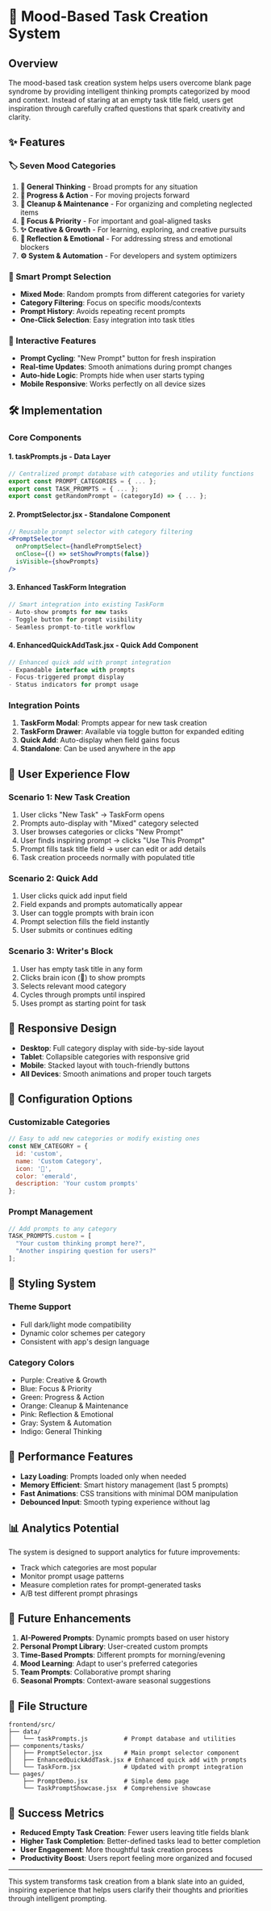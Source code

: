 # 🧠 Mood-Based Task Creation System

## Overview

The mood-based task creation system helps users overcome blank page syndrome by providing intelligent thinking prompts categorized by mood and context. Instead of staring at an empty task title field, users get inspiration through carefully crafted questions that spark creativity and clarity.

## ✨ Features

### 🏷️ Seven Mood Categories

1. **💭 General Thinking** - Broad prompts for any situation
2. **🚀 Progress & Action** - For moving projects forward
3. **🧹 Cleanup & Maintenance** - For organizing and completing neglected items
4. **🎯 Focus & Priority** - For important and goal-aligned tasks
5. **✨ Creative & Growth** - For learning, exploring, and creative pursuits
6. **💬 Reflection & Emotional** - For addressing stress and emotional blockers
7. **⚙️ System & Automation** - For developers and system optimizers

### 🎲 Smart Prompt Selection

- **Mixed Mode**: Random prompts from different categories for variety
- **Category Filtering**: Focus on specific moods/contexts
- **Prompt History**: Avoids repeating recent prompts
- **One-Click Selection**: Easy integration into task titles

### 🔄 Interactive Features

- **Prompt Cycling**: "New Prompt" button for fresh inspiration
- **Real-time Updates**: Smooth animations during prompt changes
- **Auto-hide Logic**: Prompts hide when user starts typing
- **Mobile Responsive**: Works perfectly on all device sizes

## 🛠️ Implementation

### Core Components

#### 1. **taskPrompts.js** - Data Layer
```javascript
// Centralized prompt database with categories and utility functions
export const PROMPT_CATEGORIES = { ... };
export const TASK_PROMPTS = { ... };
export const getRandomPrompt = (categoryId) => { ... };
```

#### 2. **PromptSelector.jsx** - Standalone Component
```jsx
// Reusable prompt selector with category filtering
<PromptSelector
  onPromptSelect={handlePromptSelect}
  onClose={() => setShowPrompts(false)}
  isVisible={showPrompts}
/>
```

#### 3. **Enhanced TaskForm Integration**
```jsx
// Smart integration into existing TaskForm
- Auto-show prompts for new tasks
- Toggle button for prompt visibility
- Seamless prompt-to-title workflow
```

#### 4. **EnhancedQuickAddTask.jsx** - Quick Add Component
```jsx
// Enhanced quick add with prompt integration
- Expandable interface with prompts
- Focus-triggered prompt display
- Status indicators for prompt usage
```

### Integration Points

1. **TaskForm Modal**: Prompts appear for new task creation
2. **TaskForm Drawer**: Available via toggle button for expanded editing
3. **Quick Add**: Auto-display when field gains focus
4. **Standalone**: Can be used anywhere in the app

## 🎯 User Experience Flow

### Scenario 1: New Task Creation
1. User clicks "New Task" → TaskForm opens
2. Prompts auto-display with "Mixed" category selected
3. User browses categories or clicks "New Prompt"
4. User finds inspiring prompt → clicks "Use This Prompt"
5. Prompt fills task title field → user can edit or add details
6. Task creation proceeds normally with populated title

### Scenario 2: Quick Add
1. User clicks quick add input field
2. Field expands and prompts automatically appear
3. User can toggle prompts with brain icon
4. Prompt selection fills the field instantly
5. User submits or continues editing

### Scenario 3: Writer's Block
1. User has empty task title in any form
2. Clicks brain icon (🧠) to show prompts
3. Selects relevant mood category
4. Cycles through prompts until inspired
5. Uses prompt as starting point for task

## 📱 Responsive Design

- **Desktop**: Full category display with side-by-side layout
- **Tablet**: Collapsible categories with responsive grid
- **Mobile**: Stacked layout with touch-friendly buttons
- **All Devices**: Smooth animations and proper touch targets

## 🔧 Configuration Options

### Customizable Categories
```javascript
// Easy to add new categories or modify existing ones
const NEW_CATEGORY = {
  id: 'custom',
  name: 'Custom Category',
  icon: '🎨',
  color: 'emerald',
  description: 'Your custom prompts'
};
```

### Prompt Management
```javascript
// Add prompts to any category
TASK_PROMPTS.custom = [
  "Your custom thinking prompt here?",
  "Another inspiring question for users?"
];
```

## 🎨 Styling System

### Theme Support
- Full dark/light mode compatibility
- Dynamic color schemes per category
- Consistent with app's design language

### Category Colors
- Purple: Creative & Growth
- Blue: Focus & Priority  
- Green: Progress & Action
- Orange: Cleanup & Maintenance
- Pink: Reflection & Emotional
- Gray: System & Automation
- Indigo: General Thinking

## 🚀 Performance Features

- **Lazy Loading**: Prompts loaded only when needed
- **Memory Efficient**: Smart history management (last 5 prompts)
- **Fast Animations**: CSS transitions with minimal DOM manipulation
- **Debounced Input**: Smooth typing experience without lag

## 📊 Analytics Potential

The system is designed to support analytics for future improvements:

- Track which categories are most popular
- Monitor prompt usage patterns
- Measure completion rates for prompt-generated tasks
- A/B test different prompt phrasings

## 🔮 Future Enhancements

1. **AI-Powered Prompts**: Dynamic prompts based on user history
2. **Personal Prompt Library**: User-created custom prompts
3. **Time-Based Prompts**: Different prompts for morning/evening
4. **Mood Learning**: Adapt to user's preferred categories
5. **Team Prompts**: Collaborative prompt sharing
6. **Seasonal Prompts**: Context-aware seasonal suggestions

## 📁 File Structure

```
frontend/src/
├── data/
│   └── taskPrompts.js          # Prompt database and utilities
├── components/tasks/
│   ├── PromptSelector.jsx      # Main prompt selector component
│   ├── EnhancedQuickAddTask.jsx # Enhanced quick add with prompts
│   └── TaskForm.jsx            # Updated with prompt integration
└── pages/
    ├── PromptDemo.jsx          # Simple demo page
    └── TaskPromptShowcase.jsx  # Comprehensive showcase
```

## 🎯 Success Metrics

- **Reduced Empty Task Creation**: Fewer users leaving title fields blank
- **Higher Task Completion**: Better-defined tasks lead to better completion
- **User Engagement**: More thoughtful task creation process
- **Productivity Boost**: Users report feeling more organized and focused

---

This system transforms task creation from a blank slate into an guided, inspiring experience that helps users clarify their thoughts and priorities through intelligent prompting.